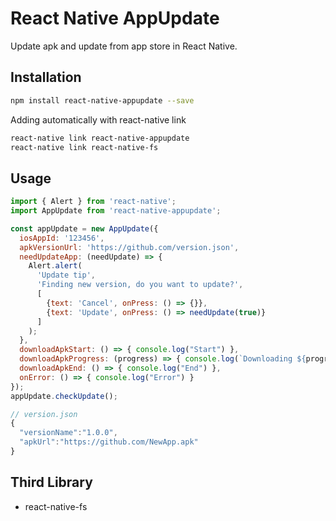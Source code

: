 # React Native AppUpdate
Update apk and update from app store in React Native.

## Installation
```bash
npm install react-native-appupdate --save
```
Adding automatically with react-native link

```bash
react-native link react-native-appupdate
react-native link react-native-fs
```
## Usage
```javascript
import { Alert } from 'react-native';
import AppUpdate from 'react-native-appupdate';

const appUpdate = new AppUpdate({
  iosAppId: '123456',
  apkVersionUrl: 'https://github.com/version.json',
  needUpdateApp: (needUpdate) => {
    Alert.alert(
      'Update tip',
      'Finding new version, do you want to update?',
      [
        {text: 'Cancel', onPress: () => {}},
        {text: 'Update', onPress: () => needUpdate(true)}
      ]
    );
  },
  downloadApkStart: () => { console.log("Start") },
  downloadApkProgress: (progress) => { console.log(`Downloading ${progress}%...`) },
  downloadApkEnd: () => { console.log("End") },
  onError: () => { console.log("Error") }
});
appUpdate.checkUpdate();
```

```javascript
// version.json
{
  "versionName":"1.0.0",
  "apkUrl":"https://github.com/NewApp.apk"
}
```
## Third Library
* react-native-fs
